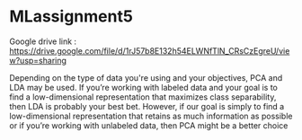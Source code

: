 # MLassignment5

Google drive link : https://drive.google.com/file/d/1rJ57b8E132h54ELWNfTlN_CRsCzEgreU/view?usp=sharing


Depending on the type of data you're using and your objectives, PCA and LDA may be used. If you’re working with labeled data and your goal is to find a low-dimensional representation that maximizes class separability, then LDA is probably your best bet. However, if our goal is simply to find a low-dimensional representation that retains as much information as possible or if you’re working with unlabeled data, then PCA might be a better choice
